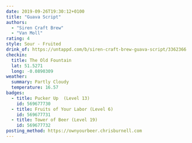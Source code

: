 ```yaml
---
date: 2019-09-26T19:30:12+0100
title: "Guava Script"
authors:
  - "Siren Craft Brew"
  - "Van Moll"
rating: 4
style: Sour - Fruited
drink_of: https://untappd.com/b/siren-craft-brew-guava-script/3362366
checkin:
  title: The Old Fountain
  lat: 51.5271
  long: -0.0890309
weather:
  summary: Partly Cloudy
  temperature: 16.57
badges:
  - title: Pucker Up  (Level 13)
    id: 569677730
  - title: Fruits of Your Labor (Level 6)
    id: 569677731
  - title: Tower of Beer (Level 19)
    id: 569677732
posting_method: https://ownyourbeer.chrisburnell.com
---
```

